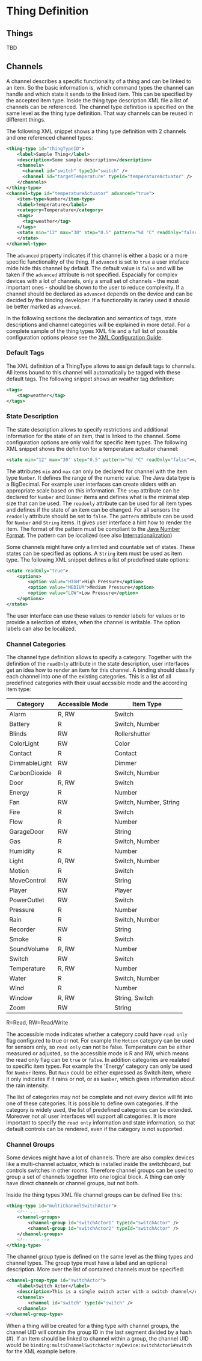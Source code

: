 # Thing Definition

## Things

TBD

## Channels

A channel describes a specific functionality of a thing and can be linked to an item. So the basic information is, which command types the channel can handle and which state it sends to the linked item. This can be specified by the accepted item type. Inside the thing type description XML file a list of channels can be referenced. The channel type definition is specified on the same level as the thing type definition. That way channels can be reused in different things.

The following XML snippet shows a thing type definition with 2 channels and one referenced channel types:

```xml 
<thing-type id="thingTypeID">
    <label>Sample Thing</label>
    <description>Some sample description</description>
    <channels>
      <channel id="switch" typeId="switch" />
      <channel id="targetTemperature" typeId="temperatureActuator" />
    </channels>
</thing-type>
<channel-type id="temperatureActuator" advanced="true">
    <item-type>Number</item-type>
    <label>Temperature</label>
    <category>Temperature</category>
    <tags>
      <tag>weather</tag>
    </tags>
    <state min="12" max="30" step="0.5" pattern="%d °C" readOnly="false">
    </state>
</channel-type>
```

The `advanced` property indicates if this channel is either a basic or a more specific functionality of the thing. If `advanced` is set to `true` a user inteface mide hide this channel by default. The default value is `false` and will be taken if the `advanced` attribute is not specified. Espacially for complex devices with a lot of channels, only a small set of channels - the most important ones - should be shown to the user to reduce complexity. If a channel should be declared as `advanced` depends on the device and can be decided by the binding developer. If a functionality is rarley used it should be better marked as `advanced`.

In the following sections the declaration and semantics of tags, state descriptions and channel categories will be explained in more detail. For a complete sample of the thing types XML file and a full list of possible configuration options please see the [XML Configuration Guide](configuration.md).

### Default Tags

The XML definition of a ThingType allows to assign default tags to channels. All items bound to this channel will automatically be tagged with these default tags. The following snippet shows an weather tag definition:

```xml 
<tags>
    <tag>weather</tag>
</tags>
```

### State Description

The state description allows to specify restrictions and additional information for the state of an item, that is linked to the channel. Some configuration options are only valid for specific item types. The following XML snippet shows the definition for a temperature actuator channel:

```xml 
<state min="12" max="30" step="0.5" pattern="%d °C" readOnly="false"></state>
```

The attributes `min` and `max` can only be declared for channel with the item type `Number`. It defines the range of the numeric value. The Java data type is a BigDecimal. For example user interfaces can create sliders with an appropriate scale based on this information. The `step` attribute can be declared for `Number` and `Dimmer` items and defines what is the minimal step size that can be used. The `readonly` attribute can be used for all item types and defines if the state of an item can be changed. For all sensors the `readonly` attribute should be set to `false`. The `pattern` attribute can be used for `Number` and  `String` items. It gives user interface a hint how to render the item. The format of the pattern must be compliant to the [Java Number Format](http://docs.oracle.com/javase/tutorial/java/data/numberformat.html). The pattern can be localized (see also [Internationalization](internationalization.md))

Some channels might have only a limited and countable set of states. These states can be specified as options. A `String` item must be used as item type. The following XML snippet defines a list of predefined state options:

```xml 
<state readOnly="true">
    <options>
        <option value="HIGH">High Pressure</option>
        <option value="MEDIUM">Medium Pressure</option>
        <option value="LOW">Low Pressure</option>
    </options>
</state>
```

The user interface can use these values to render labels for values or to provide a selection of states, when the channel is writable. The option labels can also be localized.

### Channel Categories

The channel type definition allows to specify a category. Together with the definition of the `readOnly` attribute in the state description, user interfaces get an idea how to render an item for this channel. A binding should classify each channel into one of the existing categories. This is a list of all predefined categories with their usual accssible mode and the according item type:

| Category      | Accessible Mode | Item Type              |
|---------------|-----------------|------------------------|
| Alarm         | R, RW           | Switch                 |
| Battery       | R               | Switch, Number         |
| Blinds        | RW              | Rollershutter          |
| ColorLight    | RW              | Color                  |
| Contact       | R               | Contact                |
| DimmableLight | RW              | Dimmer                 |
| CarbonDioxide | R               | Switch, Number         |
| Door          | R, RW           | Switch                 |
| Energy        | R               | Number                 |
| Fan           | RW              | Switch, Number, String |
| Fire          | R               | Switch                 |
| Flow          | R               | Number                 |
| GarageDoor    | RW              | String                 |
| Gas           | R               | Switch, Number         |
| Humidity      | R               | Number                 |
| Light         | R, RW           | Switch, Number         |
| Motion        | R               | Switch                 |
| MoveControl   | RW              | String                 |
| Player        | RW              | Player                 |
| PowerOutlet   | RW              | Switch                 |
| Pressure      | R               | Number                 |
| Rain          | R               | Switch, Number         |
| Recorder      | RW              | String                 |
| Smoke         | R               | Switch                 |
| SoundVolume   | R, RW           | Number                 |
| Switch        | RW              | Switch                 |
| Temperature   | R, RW           | Number                 |
| Water         | R               | Switch, Number         |
| Wind          | R               | Number                 |
| Window        | R, RW           | String, Switch         |
| Zoom          | RW              | String                 |
R=Read, RW=Read/Write

The accessible mode indicates whether a category could have `read only` flag configured to true or not. For example the `Motion` category can be used for sensors only, so `read only` can not be false. Temperature can be either measured or adjusted, so the accessible mode is R and RW, which means the read only flag can be `true` or `false`. In addition categories are realated to specific item types. For example the 'Energy' category can only be used for `Number` items. But `Rain` could be either expressed as Switch item, where it only indicates if it rains or not, or as `Number`, which gives information about the rain intensity.

The list of categories may not be complete and not every device will fit into one of these categories. It is possible to define own categories. If the category is widely used, the list of predefined categories can be extended. Moreover not all user interfaces will support all categories. It is more important to specify the `read only` information and state information, so that default controls can be rendered, even if the category is not supported.

### Channel Groups

Some devices might have a lot of channels. There are also complex devices like a multi-channel actuator, which is installed inside the switchboard, but controls switches in other rooms. Therefore channel groups can be used to group a set of channels together into one logical block. A thing can only have direct channels or channel groups, but not both.

Inside the thing types XML file channel groups can be defined like this:

```xml 
<thing-type id="multiChannelSwitchActor">
    <!-- ... -->
    <channel-groups>
        <channel-group id="switchActor1" typeId="switchActor" />
        <channel-group id="switchActor2" typeId="switchActor" />
    </channel-groups>
    <!-- ... -->
</thing-type>    
```

The channel group type is defined on the same level as the thing types and channel types. The group type must have a label and an optional description. More over the list of contained channels must be specified:

```xml
<channel-group-type id="switchActor">
    <label>Switch Actor</label>
    <description>This is a single switch actor with a switch channel</description>
    <channels>
        <channel id="switch" typeId="switch" />
    </channels>
</channel-group-type> 
```

When a thing will be created for a thing type with channel groups, the channel UID will contain the group ID in the last segment divided by a hash (#). If an Item should be linked to channel within a group, the channel UID would be `binding:multiChannelSwitchActor:myDevice:switchActor1#switch` for the XML example before.